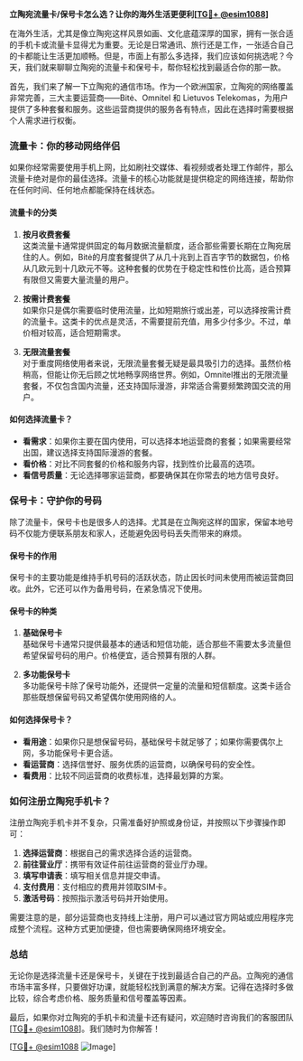 **立陶宛流量卡/保号卡怎么选？让你的海外生活更便利[[TG💪+ @esim1088](https://t.me/s/esim1088)]**

在海外生活，尤其是像立陶宛这样风景如画、文化底蕴深厚的国家，拥有一张合适的手机卡或流量卡显得尤为重要。无论是日常通讯、旅行还是工作，一张适合自己的卡都能让生活更加顺畅。但是，市面上有那么多选择，我们应该如何挑选呢？今天，我们就来聊聊立陶宛的流量卡和保号卡，帮你轻松找到最适合你的那一款。

首先，我们来了解一下立陶宛的通信市场。作为一个欧洲国家，立陶宛的网络覆盖非常完善，三大主要运营商——Bitė、Omnitel 和 Lietuvos Telekomas，为用户提供了多种套餐和服务。这些运营商提供的服务各有特点，因此在选择时需要根据个人需求进行权衡。

### **流量卡：你的移动网络伴侣**

如果你经常需要使用手机上网，比如刷社交媒体、看视频或者处理工作邮件，那么流量卡绝对是你的最佳选择。流量卡的核心功能就是提供稳定的网络连接，帮助你在任何时间、任何地点都能保持在线状态。

#### **流量卡的分类**
1. **按月收费套餐**  
   这类流量卡通常提供固定的每月数据流量额度，适合那些需要长期在立陶宛居住的人。例如，Bitė的月度套餐提供了从几十兆到上百吉字节的数据包，价格从几欧元到十几欧元不等。这种套餐的优势在于稳定性和性价比高，适合预算有限但又需要大量流量的用户。

2. **按需计费套餐**  
   如果你只是偶尔需要临时使用流量，比如短期旅行或出差，可以选择按需计费的流量卡。这类卡的优点是灵活，不需要提前充值，用多少付多少。不过，单价相对较高，适合短期需求。

3. **无限流量套餐**  
   对于重度网络使用者来说，无限流量套餐无疑是最具吸引力的选择。虽然价格稍高，但能让你无后顾之忧地畅享网络世界。例如，Omnitel推出的无限流量套餐，不仅包含国内流量，还支持国际漫游，非常适合需要频繁跨国交流的用户。

#### **如何选择流量卡？**
- **看需求**：如果你主要在国内使用，可以选择本地运营商的套餐；如果需要经常出国，建议选择支持国际漫游的套餐。
- **看价格**：对比不同套餐的价格和服务内容，找到性价比最高的选项。
- **看信号质量**：无论选择哪家运营商，都要确保其在你常去的地方信号良好。

### **保号卡：守护你的号码**

除了流量卡，保号卡也是很多人的选择。尤其是在立陶宛这样的国家，保留本地号码不仅能方便联系朋友和家人，还能避免因号码丢失而带来的麻烦。

#### **保号卡的作用**
保号卡的主要功能是维持手机号码的活跃状态，防止因长时间未使用而被运营商回收。此外，它还可以作为备用号码，在紧急情况下使用。

#### **保号卡的种类**
1. **基础保号卡**  
   基础保号卡通常只提供最基本的通话和短信功能，适合那些不需要太多流量但希望保留号码的用户。价格便宜，适合预算有限的人群。

2. **多功能保号卡**  
   多功能保号卡除了保号功能外，还提供一定量的流量和短信额度。这类卡适合那些既想保留号码又希望偶尔使用网络的人。

#### **如何选择保号卡？**
- **看用途**：如果你只是想保留号码，基础保号卡就足够了；如果你需要偶尔上网，多功能保号卡更合适。
- **看运营商**：选择信誉好、服务优质的运营商，以确保号码的安全性。
- **看费用**：比较不同运营商的收费标准，选择最划算的方案。

### **如何注册立陶宛手机卡？**

注册立陶宛手机卡并不复杂，只需准备好护照或身份证，并按照以下步骤操作即可：

1. **选择运营商**：根据自己的需求选择合适的运营商。
2. **前往营业厅**：携带有效证件前往运营商的营业厅办理。
3. **填写申请表**：填写相关信息并提交申请。
4. **支付费用**：支付相应的费用并领取SIM卡。
5. **激活号码**：按照指示激活号码并开始使用。

需要注意的是，部分运营商也支持线上注册，用户可以通过官方网站或应用程序完成整个流程。这种方式更加便捷，但也需要确保网络环境安全。

### **总结**

无论你是选择流量卡还是保号卡，关键在于找到最适合自己的产品。立陶宛的通信市场丰富多样，只要做好功课，就能轻松找到满意的解决方案。记得在选择时多做比较，综合考虑价格、服务质量和信号覆盖等因素。

最后，如果你对立陶宛的手机卡和流量卡还有疑问，欢迎随时咨询我们的客服团队[[TG💪+ @esim1088](https://t.me/s/esim1088)]。我们随时为你解答！

[[TG💪+ @esim1088](https://t.me/s/esim1088) ![Image](https://i.postimg.cc/4NQfJmqS/Snipaste-2025-05-13-00-14-12.png)]